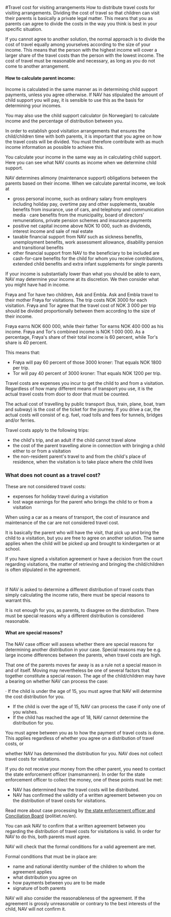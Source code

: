 #Travel cost for visiting arrangements
How to distribute travel costs for visiting arrangements.
Dividing the cost of travel so that children can visit their parents is basically a private legal matter. This means that you as parents can agree to divide the costs in the way you think is best in your specific situation.  
   
 If you cannot agree to another solution, the normal approach is to divide the cost of travel equally among yourselves according to the size of your income. This means that the person with the highest income will cover a larger share of the travel costs than the person with the lowest income. The cost of travel must be reasonable and necessary, as long as you do not come to another arrangement.

 #### How to calculate parent income:

 Income is calculated in the same manner as in determining child support payments, unless you agree otherwise. If NAV has stipulated the amount of child support you will pay, it is sensible to use this as the basis for determining your incomes.  
   
 You may also use the child support calculator (in Norwegian) to calculate income and the percentage of distribution between you.

 In order to establish good visitation arrangements that ensures the child/children time with both parents, it is important that you agree on how the travel costs will be divided. You must therefore contribute with as much income information as possible to achieve this.

 You calculate your income in the same way as in calculating child support. Here you can see what NAV counts as income when we determine child support.

 NAV determines alimony (maintenance support) obligations between the parents based on their income. When we calculate parental income, we look at

 * gross personal income, such as ordinary salary from employers including holiday pay, overtime pay and other supplements, taxable benefits from insurance, use of cars, and telephony and communication media · care benefits from the municipality, board of directors’ remunerations, private pension schemes and insurance payments
* positive net capital income above NOK 10 000, such as dividends, interest income and sale of real estate
* taxable financial support from NAV such as sickness benefits, unemployment benefits, work assessment allowance, disability pension and transitional benefits
* other financial support from NAV to the beneficiary to be included are cash-for-care benefits for the child for whom you receive contributions, extended child benefits and extra infant supplements for single parents

 If your income is substantially lower than what you should be able to earn, NAV may determine your income at its discretion. We then consider what you might have had in income.

 Frøya and Tor have two children, Ask and Embla. Ask and Embla travel to their mother Frøya for visitations. The trip costs NOK 3000 for each visitation. Frøya and Tor agree that the travel cost of NOK 3 000 per trip should be divided proportionally between them according to the size of their income.

 Frøya earns NOK 600 000, while their father Tor earns NOK 400 000 as his income. Frøya and Tor's combined income is NOK 1 000 000. As a percentage, Frøya's share of their total income is 60 percent, while Tor's share is 40 percent.

 This means that:

 * Frøya will pay 60 percent of those 3000 kroner: That equals NOK 1800 per trip.
* Tor will pay 40 percent of 3000 kroner: That equals NOK 1200 per trip.

 Travel costs are expenses you incur to get the child to and from a visitation. Regardless of how many different means of transport you use, it is the actual travel costs from door to door that must be counted.

 The actual cost of travelling by public transport (bus, train, plane, boat, tram and subway) is the cost of the ticket for the journey. If you drive a car, the actual costs will consist of e.g. fuel, road tolls and fees for tunnels, bridges and/or ferries.

 Travel costs apply to the following trips:

 * the child's trip, and an adult if the child cannot travel alone
* the cost of the parent travelling alone in connection with bringing a child either to or from a visitation
* the non-resident parent's travel to and from the child's place of residence, when the visitation is to take place where the child lives

 ### What does not count as a travel cost?

 These are not considered travel costs:

 * expenses for holiday travel during a visitation
* lost wage earnings for the parent who brings the child to or from a visitation

 When using a car as a means of transport, the cost of insurance and maintenance of the car are not considered travel cost.

 It is basically the parent who will have the visit, that pick up and bring the child to a visitation, but you are free to agree on another solution. The same applies when the child will be picked up and brought to kindergarten or at school.  
   
 If you have signed a visitation agreement or have a decision from the court regarding visitations, the matter of retrieving and bringing the child/children is often stipulated in the agreement.

  

 If NAV is asked to determine a different distribution of travel costs than simply calculating the income ratio, there must be special reasons to warrant this.

 It is not enough for you, as parents, to disagree on the distribution. There must be special reasons why a different distribution is considered reasonable.

 #### What are special reasons?

 The NAV case officer will assess whether there are special reasons for determining another distribution in your case. Special reasons may be e.g. large income differences between the parents, when travel costs are high.

 That one of the parents moves far away is as a rule not a special reason in and of itself. Moving may nevertheless be one of several factors that together constitute a special reason. The age of the child/children may have a bearing on whether NAV can process the case:

 · If the child is under the age of 15, you must agree that NAV will determine the cost distribution for you.

 * If the child is over the age of 15, NAV can process the case if only one of you wishes.
* If the child has reached the age of 18, NAV cannot determine the distribution for you.

 You must agree between you as to how the payment of travel costs is done. This applies regardless of whether you agree on a distribution of travel costs, or

 whether NAV has determined the distribution for you. NAV does not collect travel costs for visitations.

 If you do not receive your money from the other parent, you need to contact the state enforcement officer (namsmannen). In order for the state enforcement officer to collect the money, one of these points must be met:

 * NAV has determined how the travel costs will be distributed.
* NAV has confirmed the validity of a written agreement between you on the distribution of travel costs for visitations.

 Read more about case processing by [the state enforcement officer and Conciliation Board](https://www.politiet.no/en) (politiet.no/en).

 You can ask NAV to confirm that a written agreement between you regarding the distribution of travel costs for visitations is valid. In order for NAV to do this, both parents must agree.

 NAV will check that the formal conditions for a valid agreement are met.

 Formal conditions that must be in place are:

 * name and national identity number of the children to whom the agreement applies
* what distribution you agree on
* how payments between you are to be made
* signature of both parents

 NAV will also consider the reasonableness of the agreement. If the agreement is grossly unreasonable or contrary to the best interests of the child, NAV will not confirm it.

 